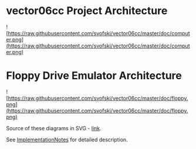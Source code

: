 # vector06cc Project Architecture #
![https://raw.githubusercontent.com/svofski/vector06cc/master/doc/computer.png](https://raw.githubusercontent.com/svofski/vector06cc/master/doc/computer.png)

# Floppy Drive Emulator Architecture #
![https://raw.githubusercontent.com/svofski/vector06cc/master/doc/floppy.png](https://raw.githubusercontent.com/svofski/vector06cc/master/doc/floppy.png)

Source of these diagrams in SVG - [link](https://github.com/svofski/vector06cc/blob/master/doc/arch.svg).

See [ImplementationNotes](ImplementationNotes.md) for detailed description.
